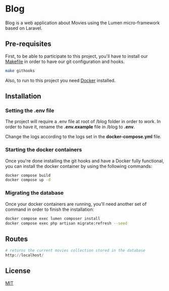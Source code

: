# Blog

Blog is a web application about Movies using the Lumen micro-framework based on Laravel.

## Pre-requisites

First, to be able to participate to this project, you'll have to install our [Makefile](https://pip.pypa.io/en/stable/) in order to have our git configuration and hooks.

```bash
make githooks
```
Also, to run to this project you need [Docker](https://docs.docker.com/) installed.


## Installation

### Setting the .env file
The project will require a .env file at root of /blog folder in order to work.
In order to have it, rename the **.env.example** file in /blog to **.env**.

Change the logs according to the logs set in the **docker-compose.yml** file.

### Starting the docker containers
Once you're done installing the git hooks and have a Docker fully functional, you can install the docker container by using the following commands:

```bash
docker compose build 
docker compose up -d
```

### Migrating the database
Once your docker containers are running, you'll need another set of command in order to finish the installation:
```bash
docker compose exec lumen composer install 
docker compose exec php artisan migrate:refresh --seed
```

## Routes

```python
# returns the current movies collection stored in the database
http://localhost/
```

## License
[MIT](https://choosealicense.com/licenses/mit/)